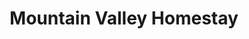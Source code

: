 ---
layout: location
title: Mountain Valley Homestay
keywords: resort stay
cover_image: "/properties/Mountain Valley Homestay/1.jpg"
images_src: Mountain Valley Homestay
price: ₹X,XXX
area: Chikmagalur
rating: 5
description: Craving a retreat nestled amidst rolling hills? Look no further than Mountain Valley Homestay in Chikmagalur. With sprawling green lawns, perfect for carefree afternoons of laughter and games. Cozy cottages dot the landscape, offering a haven of relaxation after a day of exploration. And as night arrives, gather around a crackling bonfire, sharing stories under a blanket of stars. To cap it all off, indulge in mouthwatering, local delicacies prepared with love. Mountain Valley Homestay – where memories are made under a starry sky.
district: Chikmagalur 
total-occupancy: 10
rooms: 3
stay-type: Estate Stay
accomodation: [
    [0 Couples, 0, 0, house-door],
    [0 4-Sharing Rooms, 0, 0, shop],
    [0 Tent Stays, 0, 0, triangle-half],
]
pricing: [
    [BASIC PACKAGE, 1499, Stay | Breakfast | Activities | Hi-tea | Veg Snacks],
    [STANDARD PACKAGE, 2899, Stay | All Meals | Activities | Hi-tea | Veg Snacks],
    [COUPLE PACKAGE, 2999, Stay | All Meals | Activities | Hi-tea | Veg Snacks]
]
ameneties: [
    [ fa-solid fa-utensils,Restaurant],
    [ fa-solid fa-plug-circle-plus,Power backup],
    [ fa-solid fa-wifi,Wifi],
    [ fa-solid fa-square-parking,Parking ],
    [ fa-solid fa-mug-hot,Kettle],
    [ fa-solid fa-smoking,Smoking area],
    [ fa-solid fa-shower,Shower],
    [ fa-solid fa-hot-tub-person,Hot water],
    [ fa-solid fa-fan,Hair dryer ],
    [ fa-solid fa-tower-observation,Balcony ],
    [ fa-solid fa-mug-saucer,Cafeteria ],
]

activities: [ 
    [ fa-solid fa-fire,Bonfire and Music],
    [ fa-solid fa-chess-knight,Chess],
    [ fa-solid fa-stapler,Badminton ],
    [ fa-solid fa-hockey-puck,Carrom],
    [ fa-solid fa-person-walking,Nature walk],
    [ fa-solid fa-person-walking,Estate walk],
    [ fa-solid fa-person-hiking,Trekking ],
    [ fa-solid fa-dove,Bird watch ],
    [ fa-solid fa-bicycle,Cycling],
    [ fa-solid fa-stapler,Trampoline],
    [ fa-solid fa-baseball-bat-ball,Cricket ],
    [ fa-solid fa-futbol,Football],
]
locations: [Mullayangiri, Herekolale lake, Bababhudhan, Jarree falls, Chikmagalur,]
breakfast: [Neer Dosa, item2, item3, item4]
lunch: [item1, item2, item3, item4]
dinner: [item1, item2, item3, item4]
tnc: ["Yes","No","Yes", "Yes", 01:00PM-11:00AM]
---
